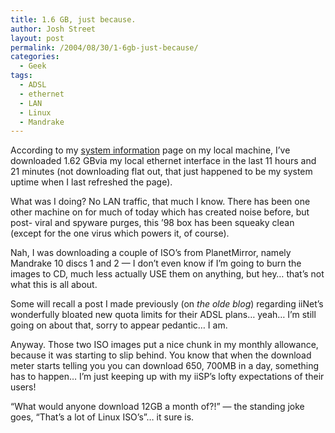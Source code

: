 ```yaml
---
title: 1.6 GB, just because.
author: Josh Street
layout: post
permalink: /2004/08/30/1-6gb-just-because/
categories:
  - Geek
tags:
  - ADSL
  - ethernet
  - LAN
  - Linux
  - Mandrake
---
```

According to my [system information][1] page on my local machine, I&#8217;ve downloaded 1.62 GBvia my local ethernet interface in the last 11 hours and 21 minutes (not downloading flat out, that just happened to be my system uptime when I last refreshed the page).

What was I doing? No LAN traffic, that much I know. There has been one other machine on for much of today which has created noise before, but post- viral and spyware purges, this &#8217;98 box has been squeaky clean (except for the one virus which powers it, of course).

Nah, I was downloading a couple of ISO&#8217;s from PlanetMirror, namely Mandrake 10 discs 1 and 2 &#8212; I don&#8217;t even know if I&#8217;m going to burn the images to CD, much less actually USE them on anything, but hey&#8230; that&#8217;s not what this is all about.<!--more-->

Some will recall a post I made previously (on *the olde blog*) regarding iiNet&#8217;s wonderfully bloated new quota limits for their ADSL plans&#8230; yeah&#8230; I&#8217;m still going on about that, sorry to appear pedantic&#8230; I am.

Anyway. Those two ISO images put a nice chunk in my monthly allowance, because it was starting to slip behind. You know that when the download meter starts telling you you can download 650, 700MB in a day, something has to happen&#8230; I&#8217;m just keeping up with my iiSP&#8217;s lofty expectations of their users!

&#8220;What would anyone download 12GB a month of?!&#8221; &#8212; the standing joke goes, &#8220;That&#8217;s a lot of Linux ISO&#8217;s&#8221;&#8230; it sure is.

 [1]: http://home.joahua.com/sysinfo/